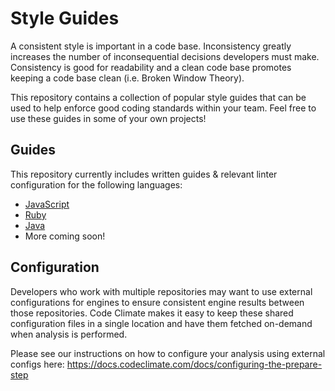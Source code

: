 # Style Guides

A consistent style is important in a code base. Inconsistency greatly increases the number of inconsequential decisions developers must make. Consistency is good for readability and a clean code base promotes keeping a code base clean (i.e. Broken Window Theory). 

This repository contains a collection of popular style guides that can be used to help enforce good coding standards within your team. Feel free to use these guides in some of your own projects!

## Guides

This repository currently includes written guides & relevant linter configuration for the following languages:

* [JavaScript](/JavaScript)
* [Ruby](/Ruby)
* [Java](/java)
* More coming soon!

## Configuration

Developers who work with multiple repositories may want to use external configurations for engines to ensure consistent engine results between those repositories. Code Climate makes it easy to keep these shared configuration files in a single location and have them fetched on-demand when analysis is performed. 

Please see our instructions on how to configure your analysis using external configs here: https://docs.codeclimate.com/docs/configuring-the-prepare-step

